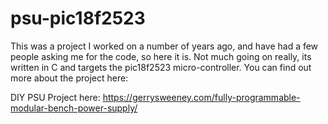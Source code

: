 # psu-pic18f2523

This was a project I worked on a number of years ago, and have had a few people asking me for the code, so here it 
is.  Not much going on really, its written in C and targets the pic18f2523 micro-controller. You can find out more
about the project here: 

DIY PSU Project here: https://gerrysweeney.com/fully-programmable-modular-bench-power-supply/
